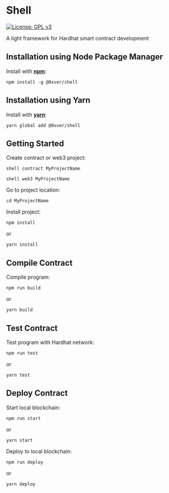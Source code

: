 # Shell

[![License: GPL v3](https://img.shields.io/badge/License-GPLv3-blue.svg)](https://www.gnu.org/licenses/gpl-3.0)

A light framework for Hardhat smart contract development

## Installation using Node Package Manager

Install with [**npm**](https://www.npmjs.com):

```
npm install -g @0xver/shell
```

## Installation using Yarn

Install with [**yarn**](https://classic.yarnpkg.com):

```
yarn global add @0xver/shell
```

## Getting Started

Create contract or web3 project:

```
shell contract MyProjectName
```

```
shell web3 MyProjectName
```

Go to project location:

```
cd MyProjectName
```

Install project:

```
npm install
```

or

```
yarn install
```

## Compile Contract

Compile program:

```
npm run build
```

or

```
yarn build
```

## Test Contract

Test program with Hardhat network:

```
npm run test
```

or

```
yarn test
```

## Deploy Contract

Start local blockchain:

```
npm run start
```

or

```
yarn start
```

Deploy to local blockchain:

```
npm run deploy
```

or

```
yarn deploy
```
